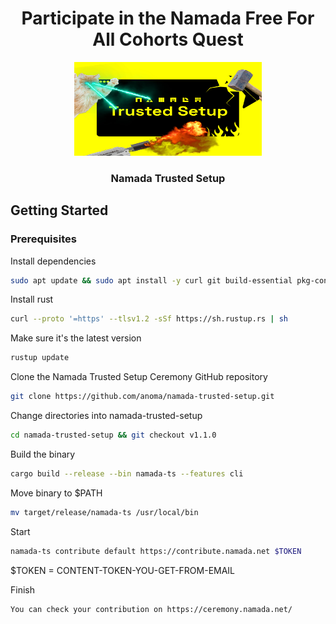 <h1 align="center">Participate in the Namada Free For All Cohorts Quest</h1>

<div align="center">
  <a href="https://github.com/arcofb/namada">
    <img src="namada.JPG" alt="Logo" width="300" height="150">
  </a>
<h3 align="center">Namada Trusted Setup</h3>
</div>

## Getting Started
### Prerequisites
Install dependencies
  ```sh
  sudo apt update && sudo apt install -y curl git build-essential pkg-config libssl-dev
  ```

Install rust
  ```sh
  curl --proto '=https' --tlsv1.2 -sSf https://sh.rustup.rs | sh
  ```
  
Make sure it's the latest version
  ```sh
  rustup update
  ```
Clone the Namada Trusted Setup Ceremony GitHub repository
  ```sh
  git clone https://github.com/anoma/namada-trusted-setup.git
  ```
  
Change directories into namada-trusted-setup
  ```sh
  cd namada-trusted-setup && git checkout v1.1.0
  ```
Build the binary
  ```sh
  cargo build --release --bin namada-ts --features cli
  ```
Move binary to $PATH
  ```sh
  mv target/release/namada-ts /usr/local/bin 
  ```
Start
  ```sh
  namada-ts contribute default https://contribute.namada.net $TOKEN
  ```
$TOKEN = CONTENT-TOKEN-YOU-GET-FROM-EMAIL

Finish
  ```sh
  You can check your contribution on https://ceremony.namada.net/
  ```

